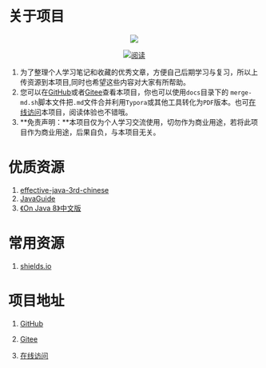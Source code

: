 # 关于项目
<p align="center">
<a href="https://szimo.gitee.io/learning-notes" target="_blank">
	<img src="https://szimo.gitee.io/learning-notes/favicon.ico" width=""/>
</a>
</p>
<p align="center">
  <a href="https://szimo.gitee.io/learning-notes"><img src="https://img.shields.io/badge/阅读-read-brightgreen.svg" alt="阅读"></a>
</p>

1. 为了整理个人学习笔记和收藏的优秀文章，方便自己后期学习与复习，所以上传资源到本项目,同时也希望这些内容对大家有所帮助。
2. 您可以在[GitHub](https://github.com/HansGerry/learning-notes)或者[Gitee](https://gitee.com/szimo/learning-notes)查看本项目，你也可以使用`docs`目录下的  `merge-md.sh`脚本文件把`.md`文件合并利用`Typora`或其他工具转化为`PDF`版本。也可[在线访问](https://szimo.gitee.io/learning-notes)本项目，阅读体验也不错哦。
3. **免责声明：**本项目仅为个人学习交流使用，切勿作为商业用途，若将此项目作为商业用途，后果自负，与本项目无关。

# 优质资源
1. [effective-java-3rd-chinese](https://sjsdfg.github.io/effective-java-3rd-chinese/)
2. [JavaGuide](https://snailclimb.gitee.io/javaguide)
2. [《On Java 8》中文版](https://lingcoder.gitee.io/onjava8)

# 常用资源
1. [shields.io](https://shields.io/)

# 项目地址
 <!--[个人博客](https://blog.csdn.net/WEDUEST)-->
1. [GitHub](https://github.com/HansGerry/learning-notes)

2. [Gitee](https://gitee.com/szimo/learning-notes)

3. [在线访问](https://szimo.gitee.io/learning-notes)


